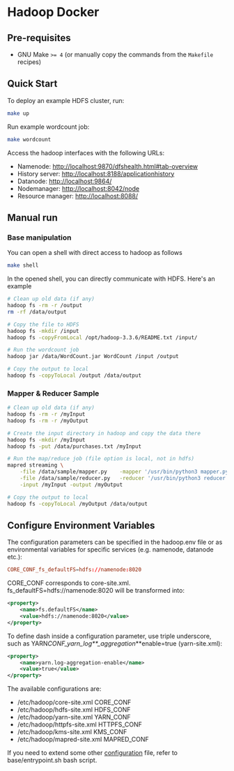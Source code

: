 # Hadoop Docker

## Pre-requisites

- GNU Make `>= 4` (or manually copy the commands from the `Makefile` recipes)

## Quick Start

To deploy an example HDFS cluster, run:

```bash
make up
```

Run example wordcount job:

```bash
make wordcount
```

Access the hadoop interfaces with the following URLs:

- Namenode: <http://localhost:9870/dfshealth.html#tab-overview>
- History server: <http://localhost:8188/applicationhistory>
- Datanode: <http://localhost:9864/>
- Nodemanager: <http://localhost:8042/node>
- Resource manager: <http://localhost:8088/>

## Manual run

### Base manipulation

You can open a shell with direct access to hadoop as follows

```bash
make shell
```

In the opened shell, you can directly communicate with HDFS. Here's an example

```bash
# Clean up old data (if any)
hadoop fs -rm -r /output
rm -rf /data/output

# Copy the file to HDFS
hadoop fs -mkdir /input
hadoop fs -copyFromLocal /opt/hadoop-3.3.6/README.txt /input/

# Run the wordcount job
hadoop jar /data/WordCount.jar WordCount /input /output

# Copy the output to local
hadoop fs -copyToLocal /output /data/output
```

### Mapper & Reducer Sample

```bash
# Clean up old data (if any)
hadoop fs -rm -r /myInput
hadoop fs -rm -r /myOutput

# Create the input directory in hadoop and copy the data there
hadoop fs -mkdir /myInput
hadoop fs -put /data/purchases.txt /myInput

# Run the map/reduce job (file option is local, not in hdfs)
mapred streaming \
    -file /data/sample/mapper.py    -mapper '/usr/bin/python3 mapper.py' \
    -file /data/sample/reducer.py   -reducer '/usr/bin/python3 reducer.py' \
    -input /myInput -output /myOutput

# Copy the output to local
hadoop fs -copyToLocal /myOutput /data/output
```

## Configure Environment Variables

The configuration parameters can be specified in the hadoop.env file or as environmental variables for specific services (e.g. namenode, datanode etc.):

```conf
CORE_CONF_fs_defaultFS=hdfs://namenode:8020
```

CORE_CONF corresponds to core-site.xml. fs_defaultFS=hdfs://namenode:8020 will be transformed into:

```xml
<property>
    <name>fs.defaultFS</name>
    <value>hdfs://namenode:8020</value>
</property>
```

To define dash inside a configuration parameter, use triple underscore, such as YARN*CONF_yarn_log\*\*\_aggregation*\*\*enable=true (yarn-site.xml):

```xml
<property>
    <name>yarn.log-aggregation-enable</name>
    <value>true</value>
</property>
```

The available configurations are:

- /etc/hadoop/core-site.xml CORE_CONF
- /etc/hadoop/hdfs-site.xml HDFS_CONF
- /etc/hadoop/yarn-site.xml YARN_CONF
- /etc/hadoop/httpfs-site.xml HTTPFS_CONF
- /etc/hadoop/kms-site.xml KMS_CONF
- /etc/hadoop/mapred-site.xml MAPRED_CONF

If you need to extend some other [configuration](https://hadoop.apache.org/docs/r3.2.4/hadoop-project-dist/hadoop-common/ClusterSetup.html) file, refer to base/entrypoint.sh bash script.
